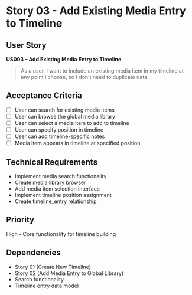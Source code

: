 # Story 03 - Add Existing Media Entry to Timeline

## User Story
**US003 – Add Existing Media Entry to Timeline**
> As a user, I want to include an existing media item in my timeline at any point I choose, so I don't need to duplicate data.

## Acceptance Criteria
- [ ] User can search for existing media items
- [ ] User can browse the global media library
- [ ] User can select a media item to add to timeline
- [ ] User can specify position in timeline
- [ ] User can add timeline-specific notes
- [ ] Media item appears in timeline at specified position

## Technical Requirements
- Implement media search functionality
- Create media library browser
- Add media item selection interface
- Implement timeline position assignment
- Create timeline_entry relationship

## Priority
High - Core functionality for timeline building

## Dependencies
- Story 01 (Create New Timeline)
- Story 02 (Add Media Entry to Global Library)
- Search functionality
- Timeline entry data model
